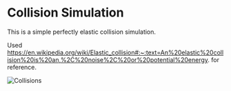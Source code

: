 # Collision Simulation

This is a simple perfectly elastic collision simulation. 

Used https://en.wikipedia.org/wiki/Elastic_collision#:~:text=An%20elastic%20collision%20is%20an,%2C%20noise%2C%20or%20potential%20energy. for reference.

![Collisions](https://user-images.githubusercontent.com/71339561/153769206-298cc7b2-c00f-41c7-98df-a4f57daefae2.gif)
